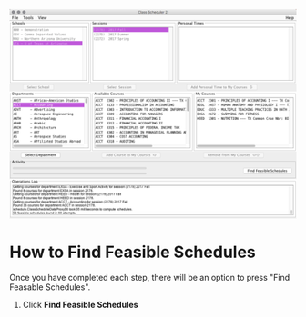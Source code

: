 ![Finding Feasible Schedules](assets/6.png)
# How to Find Feasible Schedules
Once you have completed each step, there will be an option to press "Find Feasable Schedules". 
1. Click **Find Feasible Schedules**
